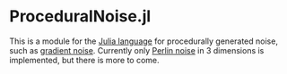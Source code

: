 # ProceduralNoise.jl

This is a module for the [Julia language](https://julialang.org) for procedurally generated noise, such as [gradient noise](https://en.wikipedia.org/wiki/Gradient_noise).
Currently only [Perlin noise](https://en.wikipedia.org/wiki/Perlin_noise) in 3 dimensions is implemented, but there is more to come.
